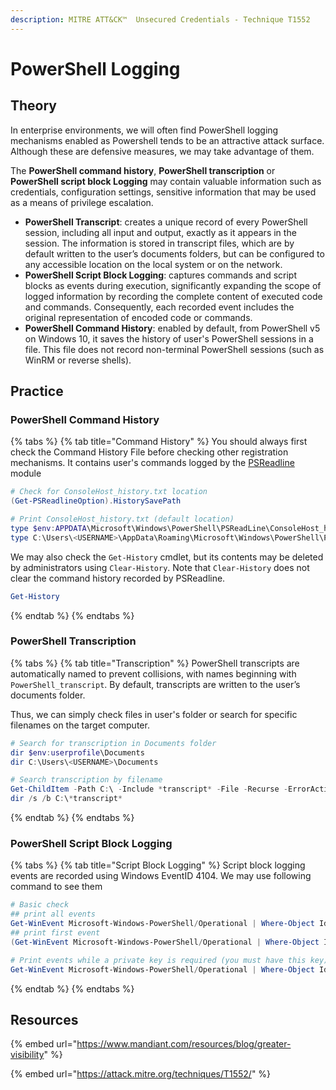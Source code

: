 ```yaml
---
description: MITRE ATT&CK™  Unsecured Credentials - Technique T1552
---
```


# PowerShell Logging

## Theory

In enterprise environments, we will often find PowerShell logging mechanisms enabled as Powershell tends to be an attractive attack surface. Although these are defensive measures, we may take advantage of them.

The **PowerShell command history**, **PowerShell transcription** or **PowerShell script block Logging** may contain valuable information such as credentials, configuration settings, sensitive information that may be used as a means of privilege escalation.

* **PowerShell Transcript**: creates a unique record of every PowerShell session, including all input and output, exactly as it appears in the session. The information is stored in transcript files, which are by default written to the user’s documents folders, but can be configured to any accessible location on the local system or on the network.
* **PowerShell Script Block Logging**: captures commands and script blocks as events during execution, significantly expanding the scope of logged information by recording the complete content of executed code and commands. Consequently, each recorded event includes the original representation of encoded code or commands.
* **PowerShell Command History**: enabled by default, from PowerShell v5 on Windows 10, it saves the history of user's PowerShell sessions in a file. This file does not record non-terminal PowerShell sessions (such as WinRM or reverse shells).

## Practice

### PowerShell Command History

{% tabs %}
{% tab title="Command History" %}
You should always first check the Command History File before checking other registration mechanisms. It contains user's commands logged by the [PSReadline](https://learn.microsoft.com/en-us/powershell/module/psreadline/about/about\_psreadline?view=powershell-7.3) module

```powershell
# Check for ConsoleHost_history.txt location
(Get-PSReadlineOption).HistorySavePath

# Print ConsoleHost_history.txt (default location)
type $env:APPDATA\Microsoft\Windows\PowerShell\PSReadLine\ConsoleHost_history.txt
type C:\Users\<USERNAME>\AppData\Roaming\Microsoft\Windows\PowerShell\PSReadLine\ConsoleHost_history.txt
```

We may also check the `Get-History` cmdlet, but its contents may be deleted by administrators using `Clear-History`. Note that `Clear-History` does not clear the command history recorded by PSReadline.

```powershell
Get-History
```
{% endtab %}
{% endtabs %}

### **PowerShell Transcription**

{% tabs %}
{% tab title="Transcription" %}
PowerShell transcripts are automatically named to prevent collisions, with names beginning with `PowerShell_transcript`. By default, transcripts are written to the user’s documents folder.

Thus, we can simply check files in user's folder or search for specific filenames on the target computer.

```powershell
# Search for transcription in Documents folder
dir $env:userprofile\Documents
dir C:\Users\<USERNAME>\Documents

# Search transcription by filename
Get-ChildItem -Path C:\ -Include *transcript* -File -Recurse -ErrorAction SilentlyContinue
dir /s /b C:\*transcript*
```
{% endtab %}
{% endtabs %}

### **PowerShell Script Block Logging**

{% tabs %}
{% tab title="Script Block Logging" %}
Script block logging events are recorded using Windows EventID 4104. We may use following command to see them

```powershell
# Basic check
## print all events
Get-WinEvent Microsoft-Windows-PowerShell/Operational | Where-Object Id -eq 4104|fl
## print first event
(Get-WinEvent Microsoft-Windows-PowerShell/Operational | Where-Object Id -eq 4104)[0]|fl

# Print events while a private key is required (you must have this key)
Get-WinEvent Microsoft-Windows-PowerShell/Operational | Where-Object Id -eq 4104|Unprotect-CmsMessage|fl
```
{% endtab %}
{% endtabs %}

## Resources

{% embed url="https://www.mandiant.com/resources/blog/greater-visibility" %}

{% embed url="https://attack.mitre.org/techniques/T1552/" %}
